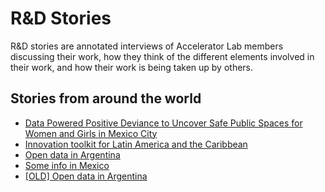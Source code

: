 # R&D Stories

R&D stories are annotated interviews of Accelerator Lab members discussing their work, how they think of the different elements involved in their work, and how their work is being taken up by others.

## Stories from around the world

<!-- !!DO NOT REMOVE!! start autogenerated hyperlinks -->
- [Data Powered Positive Deviance to Uncover Safe Public Spaces for Women and Girls in Mexico City](/stories/?doc=Explorers_MEX)
- [Innovation toolkit for Latin America and the Caribbean](/stories/?doc=ECU_01)
- [Open data in Argentina](/stories/?doc=Explorers_ARG)
- [Some info in Mexico](/stories/?doc=MEX_01)
- [[OLD] Open data in Argentina](/stories/?doc=ARG_01)
<!-- !!DO NOT REMOVE!! end autogenerated hyperlinks -->